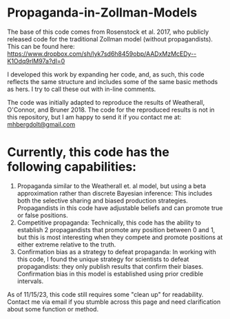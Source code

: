 # Propaganda-in-Zollman-Models
The base of this code comes from Rosenstock et al. 2017, who publicly released code for the traditional Zollman model (without propagandists).  This can be found here: https://www.dropbox.com/sh/lyk7sd6h8459obp/AADxMzMcEDy--K1Odq9rlM97a?dl=0

I developed this work by expanding her code, and, as such, this code reflects the same structure and includes some of the same basic methods as hers.  I try to call these out with in-line comments.

The code was initially adapted to reproduce the results of Weatherall, O'Connor, and Bruner 2018.  The code for the reproduced results is not in this repository, but I am happy to send it if you contact me at: mhbergdolt@gmail.com

# Currently, this code has the following capabilities:
1. Propaganda similar to the Weatherall et. al model, but using a beta approximation rather than discrete Bayesian inference:
       This includes both the selective sharing and biased production strategies.
       Propagandists in this code have adjustable beliefs and can promote true or false positions.
2. Competitive propaganda:
     Technically, this code has the ability to establish 2 propagandists that promote any position between 0 and 1, but this is most interesting when they compete and promote positions at either extreme relative to the truth.
3. Confirmation bias as a strategy to defeat propaganda:
       In working with this code, I found the unique strategy for scientists to defeat propagandists: they only publish results that confirm their biases.
       Confirmation bias in this model is established using prior credible intervals.
   
As of 11/15/23, this code still requires some "clean up" for readability.  Contact me via email if you stumble across this page and need clarification about some function or method.
